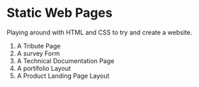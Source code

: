 # Static Web Pages
Playing around with HTML and CSS to try and create a website.
1) A Tribute Page
2) A survey Form
3) A Technical Documentation Page
4) A portifolio Layout
5) A Product Landing Page Layout
